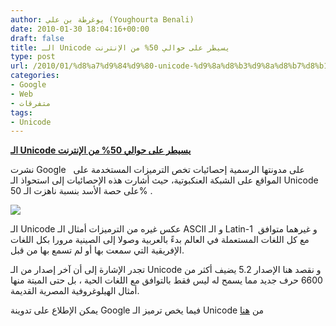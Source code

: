 ```yaml
---
author: يوغرطة بن علي (Youghourta Benali)
date: 2010-01-30 18:04:16+00:00
draft: false
title: الـ Unicode يسيطر على حوالي 50% من الإنترنت
type: post
url: /2010/01/%d8%a7%d9%84%d9%80-unicode-%d9%8a%d8%b3%d9%8a%d8%b7%d8%b1-%d8%b9%d9%84%d9%89-%d8%ad%d9%88%d8%a7%d9%84%d9%8a-50-%d9%85%d9%86-%d8%a7%d9%84%d8%a5%d9%86%d8%aa%d8%b1%d9%86%d8%aa/
categories:
- Google
- Web
- متفرقات
tags:
- Unicode
---
```


[**الـ Unicode يسيطر على حوالي 50% من الإنترنت**](https://www.it-scoop.com/2010/01/%d8%a7%d9%84%d9%80-unicode-%d9%8a%d8%b3%d9%8a%d8%b7%d8%b1-%d8%b9%d9%84%d9%89-%d8%ad%d9%88%d8%a7%d9%84%d9%8a-50-%d9%85%d9%86-%d8%a7%d9%84%d8%a5%d9%86%d8%aa%d8%b1%d9%86%d8%aa/)


نشرت Google   على مدونتها الرسمية إحصائيات تخص الترميزات المستخدمة على المواقع على الشبكة العنكبوتية، حيث أشارت هذه الإحصائيات إلى استحواذ الـ Unicode على حصة الأسد بنسبة ناهزت الـ 50% .

[![](https://3.bp.blogspot.com/_7ZYqYi4xigk/S2Hcx0fITQI/AAAAAAAAFmM/ifZX2Wmv40A/s1600/unicode.png)
](https://www.it-scoop.com/2010/01/%d8%a7%d9%84%d9%80-unicode-%d9%8a%d8%b3%d9%8a%d8%b7%d8%b1-%d8%b9%d9%84%d9%89-%d8%ad%d9%88%d8%a7%d9%84%d9%8a-50-%d9%85%d9%86-%d8%a7%d9%84%d8%a5%d9%86%d8%aa%d8%b1%d9%86%d8%aa/)

الـ Unicode عكس غيره من الترميزات أمثال الـ ASCII و الـ Latin-1  و غيرهما متوافق مع كل اللغات المستعملة في العالم بدءً بالعربية وصولا إلى الصينية مرورا بكل اللغات الإفريقية التي سمعت بها أو لم تسمع بها من قبل.

تجدر الإشارة إلى أن آخر إصدار من الـ Unicode و نقصد هنا الإصدار 5.2 يضيف أكثر من 6600 حرف جديد مما يسمح له ليس فقط بالتوافق مع اللغات الحية ، بل حتى الميتة منها أمثال الهيلوغروفية المصرية القديمة.

يمكن الإطلاع على تدوينة Google فيما يخص ترميز الـ Unicode من [هنا](http://googleblog.blogspot.com/2010/01/unicode-nearing-50-of-web.html)
